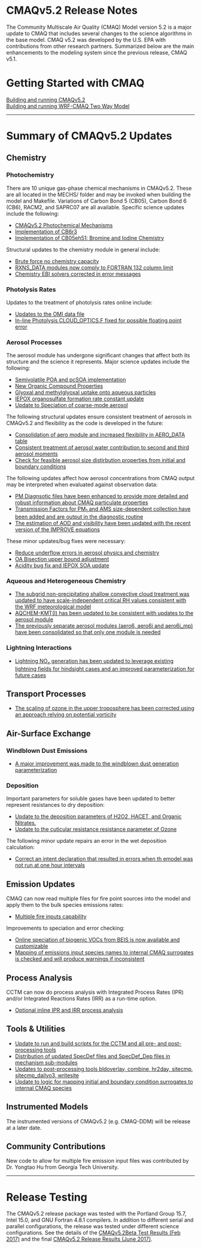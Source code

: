 CMAQv5.2 Release Notes 
=====================================

The Community Multiscale Air Quality (CMAQ) Model version 5.2 is a major update to CMAQ that includes several changes to the science algorithms in the base model.  CMAQ v5.2 was developed by the U.S. EPA with contributions from other research partners. Summarized below are the main enhancements to the modeling system since the previous release, CMAQ v5.1.

# Getting Started with CMAQ  
[Building and running CMAQv5.2](https://github.com/USEPA/CMAQ/blob/5.2/DOCS/User_Manual/CMAQ_OGD_ch05_sys_req.md)  
[Building and running WRF-CMAQ Two Way Model](Two_Way_Coupled_WRF-CMAQ.md)

-----
# Summary of CMAQv5.2 Updates

<a id="chemistry"></a>
## Chemistry
### Photochemistry
There are 10 unique gas-phase chemical mechanisms in CMAQv5.2. These are all located in the MECHS/ folder and may be invoked when building the model and Makefile. Variations of Carbon Bond 5 (CB05), Carbon Bond 6 (CB6), RACM2, and SAPRC07 are all available. Specific science updates include the following:  
  * [CMAQv5.2 Photochemical Mechanisms](CMAQv5.2_Mechanisms.md)
  * [Implementation of CB6r3](CB6_release_notes.md)
  * [Implementation of CB05eh51: Bromine and Iodine Chemistry](Halogen_Chemistry.md)  

Structural updates to the chemistry module in general include:  
  * [Brute force no chemistry capacity](Brute_force_no_chemistry_capacity.md)
  * [RXNS_DATA modules now comply to FORTRAN 132 column limit](MECHS_RXNS_DATA_MODULEs_comply_to_FORTRAN_132_column_limit.md)
  * [Chemistry EBI solvers corrected in error messages](GAS_EBI_solvers_corrected_in_error_messages.md)

### Photolysis Rates
Updates to the treatment of photolysis rates online include:
  * [Updates to the OMI data file](In-Line_Photolysis_Updates_to_the_OMI_data_file.md)
  * [In-line Photolysis CLOUD_OPTICS.F fixed for possible floating point error](In-line_Photolysis_CLOUD_OPTICS.F_fixed_for_possible_floating_point_error.md)

### Aerosol Processes
The aerosol module has undergone significant changes that affect both its structure and the science it represents. Major science updates include the following:
  * [Semivolatile POA and pcSOA implementation](SemiVolPOA_pcSOA.md)
  * [New Organic Compound Properties](SOA_properties.md)
  * [Glyoxal and methylglyoxal uptake onto aqueous particles](gly_mgly_soa_update.md)
  * [IEPOX organosulfate formation rate constant update](iepoxos_rateconstant.md)
  * [Update to Speciation of coarse-mode aerosol](Coarse_Aerosol_Speciation.md)

The following structural updates ensure consistent treatment of aerosols in CMAQv5.2 and flexibility as the code is developed in the future:
  * [Consolidation of aero module and increased flexibility in AERO_DATA table](aero6_6i_6mp_consolidation.md)
  * [Consistent treatment of aerosol water contribution to second and third aerosol moments](Aerosol_Moment_Consistency.md)
  * [Check for feasible aerosol size distirbution properties from initial and boundary conditions](IC_BC_Aerosol_Size_Conditioner.md)

The following updates affect how aerosol concentrations from CMAQ output may be interpreted when evaluated against observation data:
  * [PM Diagnsotic files have been enhanced to provide more detailed and robust information about CMAQ particulate properties](PM_Diagnostic_Files.md)
  * [Transmission Factors for PM<sub>1</sub> and AMS size-dependent collection have been added and are output in the diagnostic routine](Aerosol_Transmission_Factors.md)
  * [The estimation of AOD and visibility have been updated with the recent version of the IMPROVE equations](AOD_Visibility.md)

These minor updates/bug fixes were necessary:
  * [Reduce underflow errors in aerosol physics and chemistry](Reduce_underflow_errors_in_aerosol_physics_and_chemistry.md)
  * [OA Bisection upper bound adjustment](OA_bisection_update.md)
  * [Acidity bug fix and IEPOX SOA update](AH3OPJ_IEPOX_update.md)

### Aqueous and Heterogeneous Chemistry
  * [The subgrid non-precipitating shallow convective cloud treatment was updated to have scale-independent critical RH values consistent with the WRF meteorological model](Subgrid_Shallow_Conv_Cloud.md)
  * [AQCHEM-KMT(I) has been updated to be consistent with updates to the aerosol module](AQCHEM-KMT.md)
  * [The previously separate aerosol modules (aero6, aero6i and aero6i_mp) have been consolidated so that only one module is needed](aero6_6i_6mp_consolidation.md)

### Lightning Interactions
  * [Lightning NO<sub>x</sub> generation has been updated to leverage existing lightning fields for hindsight cases and an improved parameterization for future cases](Lightning_NOx.md)
 
<a id="transport"></a>
## Transport Processes
  * [The scaling of ozone in the upper troposphere has been corrected using an approach relying on potential vorticity](Potential_Vorticity_Scaling.md)

<a id="exchange"></a>
## Air-Surface Exchange
### Windblown Dust Emissions
  * [A major improvement was made to the windblown dust generation parameterization](Windblown_Dust_Emis.md)

### Deposition
Important parameters for soluble gases have been updated to better represent resistances to dry deposition:
  * [Update to the deposition parameters of H2O2, HACET, and Organic Nitrates.](Gas-Phase_Dep_H2O2_HACET_OrgNtr_s07tic_Species.md)
  * [Update to the cuticular resistance resistance parameter of Ozone](O3_Cuticular_Resistance.md)

The following minor update repairs an error in the wet deposition calculation:
  * [Correct an intent declaration that resulted in errors when th emodel was not run at one hour intervals](Wet_Dep_Update.md)

<a id="emissions"></a>
## Emission Updates
CMAQ can now read multiple files for fire point sources into the model and apply them to the bulk species emissions rates:
  * [Multiple fire inputs capability](Multiple_Fire_Inputs.md)

Improvements to speciation and error checking:  
  * [Online speciation of biogenic VOCs from BEIS is now available and customizable](GSPRO.md)
  * [Mapping of emissions input species names to internal CMAQ surrogates is checked and will produce warnings if inconsistent](Emissions_Check.md)



<a id="procan"></a>
## Process Analysis
CCTM can now do process analysis with Integrated Process Rates (IPR) and/or Integrated Reactions Rates (IRR) as a run-time option.
  * [Optional inline IPR and IRR process analysis](inline_procan.md)

## Tools & Utilities
  * [Update to run and build scripts for the CCTM and all pre- and post-processing tools](runscripts.md)
  * [Distribution of updated SpecDef files and SpecDef_Dep files in mechanism sub-modules](Misc_Aerosol_Operation_Updates.md)
  * [Updates to post-processing tools bldoverlay, combine, hr2day, sitecmp, sitecmp_dailyo3, writesite](Update_POST.md)
  * [Update to logic for mapping initial and boundary condition surrogates to internal CMAQ species](ICBC_Surrogate_Preference.md)

## Instrumented Models
The instrumented versions of CMAQv5.2 (e.g. CMAQ-DDM) will be release at a later date.

## Community Contributions
New code to allow for multiple fire emission input files was contributed by Dr. Yongtao Hu from Georgia Tech University.

-----
# Release Testing

The CMAQv5.2 release package was tested with the Portland Group 15.7, Intel 15.0, and GNU Fortran 4.8.1 compilers.  In addition to different serial and parallel configurations, the release was tested under different science configurations. See the details of the [CMAQv5.2Beta Test Results (Feb 2017)](https://www.airqualitymodeling.org/index.php/CMAQ_version_5.2beta_(February_2017_release)_Technical_Documentation) and the final [CMAQv5.2 Release Results (June 2017)](https://www.airqualitymodeling.org/index.php/CMAQ_version_5.2_(June_2017_release)_Technical_Documentation#Release_Testing).

